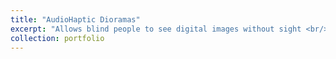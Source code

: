 ```yaml
---
title: "AudioHaptic Dioramas"
excerpt: "Allows blind people to see digital images without sight <br/><img src='/images/AudioHapticDioramaSMALL.png'>"
collection: portfolio
---
```

